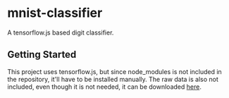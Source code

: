 # mnist-classifier
A tensorflow.js based digit classifier.

## Getting Started
This project uses tensorflow.js, but since node_modules is not included in the repository, it'll have to be installed manually. The raw data is also not included, even though it is not needed, it can be downloaded [here](https://github.com/lorenmh/mnist_handwritten_json).
